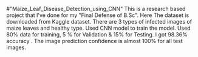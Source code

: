 #"Maize_Leaf_Disease_Detection_using_CNN"
This is a research based project that I've done for my "Final Defense of B.Sc". 
Here The dataset is downloaded from Kaggle dataset. There are 3 types of infected images of maize leaves and healthy type.
Used CNN model to train the model. Used 80% data for training, 5 % for Validation & 15% for Testing. 
I got 98.36% accuracy . The image prediction confidence is almost 100% for all test images.
